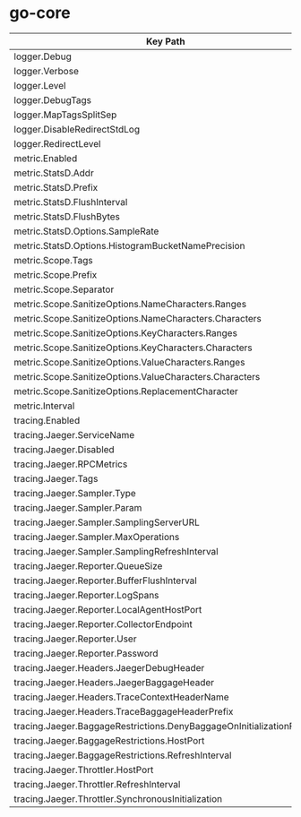 
# go-core 

|                               Key Path                                |                                    ENV                                     | Default |         Type          |
|-----------------------------------------------------------------------|----------------------------------------------------------------------------|---------|-----------------------|
| logger.Debug                                                          | LOGGER_DEBUG                                                               |         | bool                  |
| logger.Verbose                                                        | LOGGER_VERBOSE                                                             |         | bool                  |
| logger.Level                                                          | LOGGER_LEVEL                                                               |         | logger.Level          |
| logger.DebugTags                                                      | LOGGER_DEBUG_TAGS                                                          |         | []string              |
| logger.MapTagsSplitSep                                                | LOGGER_MAP_TAGS_SPLIT_SEP                                                  | :       | string                |
| logger.DisableRedirectStdLog                                          | LOGGER_DISABLE_REDIRECT_STD_LOG                                            |         | bool                  |
| logger.RedirectLevel                                                  | LOGGER_REDIRECT_LEVEL                                                      | 6       | logger.Level          |
| metric.Enabled                                                        | METRIC_ENABLED                                                             |         | bool                  |
| metric.StatsD.Addr                                                    | METRIC_STATS_D_ADDR                                                        |         | string                |
| metric.StatsD.Prefix                                                  | METRIC_STATS_D_PREFIX                                                      |         | string                |
| metric.StatsD.FlushInterval                                           | METRIC_STATS_D_FLUSH_INTERVAL                                              |         | time.Duration         |
| metric.StatsD.FlushBytes                                              | METRIC_STATS_D_FLUSH_BYTES                                                 |         | int                   |
| metric.StatsD.Options.SampleRate                                      | METRIC_STATS_D_OPTIONS_SAMPLE_RATE                                         |         | float32               |
| metric.StatsD.Options.HistogramBucketNamePrecision                    | METRIC_STATS_D_OPTIONS_HISTOGRAM_BUCKET_NAME_PRECISION                     |         | uint                  |
| metric.Scope.Tags                                                     | METRIC_SCOPE_TAGS                                                          |         | map[string]string     |
| metric.Scope.Prefix                                                   | METRIC_SCOPE_PREFIX                                                        |         | string                |
| metric.Scope.Separator                                                | METRIC_SCOPE_SEPARATOR                                                     |         | string                |
| metric.Scope.SanitizeOptions.NameCharacters.Ranges                    | METRIC_SCOPE_SANITIZE_OPTIONS_NAME_CHARACTERS_RANGES                       |         | []tally.SanitizeRange |
| metric.Scope.SanitizeOptions.NameCharacters.Characters                | METRIC_SCOPE_SANITIZE_OPTIONS_NAME_CHARACTERS_CHARACTERS                   |         | []int32               |
| metric.Scope.SanitizeOptions.KeyCharacters.Ranges                     | METRIC_SCOPE_SANITIZE_OPTIONS_KEY_CHARACTERS_RANGES                        |         | []tally.SanitizeRange |
| metric.Scope.SanitizeOptions.KeyCharacters.Characters                 | METRIC_SCOPE_SANITIZE_OPTIONS_KEY_CHARACTERS_CHARACTERS                    |         | []int32               |
| metric.Scope.SanitizeOptions.ValueCharacters.Ranges                   | METRIC_SCOPE_SANITIZE_OPTIONS_VALUE_CHARACTERS_RANGES                      |         | []tally.SanitizeRange |
| metric.Scope.SanitizeOptions.ValueCharacters.Characters               | METRIC_SCOPE_SANITIZE_OPTIONS_VALUE_CHARACTERS_CHARACTERS                  |         | []int32               |
| metric.Scope.SanitizeOptions.ReplacementCharacter                     | METRIC_SCOPE_SANITIZE_OPTIONS_REPLACEMENT_CHARACTER                        |         | int32                 |
| metric.Interval                                                       | METRIC_INTERVAL                                                            |         | time.Duration         |
| tracing.Enabled                                                       | TRACING_ENABLED                                                            |         | bool                  |
| tracing.Jaeger.ServiceName                                            | TRACING_JAEGER_SERVICE_NAME                                                |         | string                |
| tracing.Jaeger.Disabled                                               | TRACING_JAEGER_DISABLED                                                    |         | bool                  |
| tracing.Jaeger.RPCMetrics                                             | TRACING_JAEGER_RPC_METRICS                                                 |         | bool                  |
| tracing.Jaeger.Tags                                                   | TRACING_JAEGER_TAGS                                                        |         | []opentracing.Tag     |
| tracing.Jaeger.Sampler.Type                                           | TRACING_JAEGER_SAMPLER_TYPE                                                |         | string                |
| tracing.Jaeger.Sampler.Param                                          | TRACING_JAEGER_SAMPLER_PARAM                                               |         | float64               |
| tracing.Jaeger.Sampler.SamplingServerURL                              | TRACING_JAEGER_SAMPLER_SAMPLING_SERVER_URL                                 |         | string                |
| tracing.Jaeger.Sampler.MaxOperations                                  | TRACING_JAEGER_SAMPLER_MAX_OPERATIONS                                      |         | int                   |
| tracing.Jaeger.Sampler.SamplingRefreshInterval                        | TRACING_JAEGER_SAMPLER_SAMPLING_REFRESH_INTERVAL                           |         | time.Duration         |
| tracing.Jaeger.Reporter.QueueSize                                     | TRACING_JAEGER_REPORTER_QUEUE_SIZE                                         |         | int                   |
| tracing.Jaeger.Reporter.BufferFlushInterval                           | TRACING_JAEGER_REPORTER_BUFFER_FLUSH_INTERVAL                              |         | time.Duration         |
| tracing.Jaeger.Reporter.LogSpans                                      | TRACING_JAEGER_REPORTER_LOG_SPANS                                          |         | bool                  |
| tracing.Jaeger.Reporter.LocalAgentHostPort                            | TRACING_JAEGER_REPORTER_LOCAL_AGENT_HOST_PORT                              |         | string                |
| tracing.Jaeger.Reporter.CollectorEndpoint                             | TRACING_JAEGER_REPORTER_COLLECTOR_ENDPOINT                                 |         | string                |
| tracing.Jaeger.Reporter.User                                          | TRACING_JAEGER_REPORTER_USER                                               |         | string                |
| tracing.Jaeger.Reporter.Password                                      | TRACING_JAEGER_REPORTER_PASSWORD                                           |         | string                |
| tracing.Jaeger.Headers.JaegerDebugHeader                              | TRACING_JAEGER_HEADERS_JAEGER_DEBUG_HEADER                                 |         | string                |
| tracing.Jaeger.Headers.JaegerBaggageHeader                            | TRACING_JAEGER_HEADERS_JAEGER_BAGGAGE_HEADER                               |         | string                |
| tracing.Jaeger.Headers.TraceContextHeaderName                         | TRACING_JAEGER_HEADERS_TRACE_CONTEXT_HEADER_NAME                           |         | string                |
| tracing.Jaeger.Headers.TraceBaggageHeaderPrefix                       | TRACING_JAEGER_HEADERS_TRACE_BAGGAGE_HEADER_PREFIX                         |         | string                |
| tracing.Jaeger.BaggageRestrictions.DenyBaggageOnInitializationFailure | TRACING_JAEGER_BAGGAGE_RESTRICTIONS_DENY_BAGGAGE_ON_INITIALIZATION_FAILURE |         | bool                  |
| tracing.Jaeger.BaggageRestrictions.HostPort                           | TRACING_JAEGER_BAGGAGE_RESTRICTIONS_HOST_PORT                              |         | string                |
| tracing.Jaeger.BaggageRestrictions.RefreshInterval                    | TRACING_JAEGER_BAGGAGE_RESTRICTIONS_REFRESH_INTERVAL                       |         | time.Duration         |
| tracing.Jaeger.Throttler.HostPort                                     | TRACING_JAEGER_THROTTLER_HOST_PORT                                         |         | string                |
| tracing.Jaeger.Throttler.RefreshInterval                              | TRACING_JAEGER_THROTTLER_REFRESH_INTERVAL                                  |         | time.Duration         |
| tracing.Jaeger.Throttler.SynchronousInitialization                    | TRACING_JAEGER_THROTTLER_SYNCHRONOUS_INITIALIZATION                        |         | bool                  |
